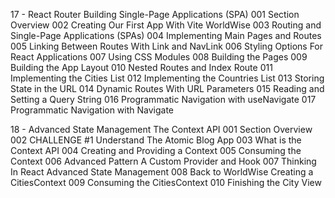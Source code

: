 17 - React Router Building Single-Page Applications (SPA)
001 Section Overview
002 Creating Our First App With Vite WorldWise
003 Routing and Single-Page Applications (SPAs)
004 Implementing Main Pages and Routes
005 Linking Between Routes With Link and NavLink
006 Styling Options For React Applications
007 Using CSS Modules
008 Building the Pages
009 Building the App Layout
010 Nested Routes and Index Route
011 Implementing the Cities List
012 Implementing the Countries List
013 Storing State in the URL
014 Dynamic Routes With URL Parameters
015 Reading and Setting a Query String
016 Programmatic Navigation with useNavigate
017 Programmatic Navigation with Navigate

18 - Advanced State Management The Context API
001 Section Overview
002 CHALLENGE #1 Understand The Atomic Blog App
003 What is the Context API
004 Creating and Providing a Context
005 Consuming the Context
006 Advanced Pattern A Custom Provider and Hook
007 Thinking In React Advanced State Management
008 Back to WorldWise Creating a CitiesContext
009 Consuming the CitiesContext
010 Finishing the City View